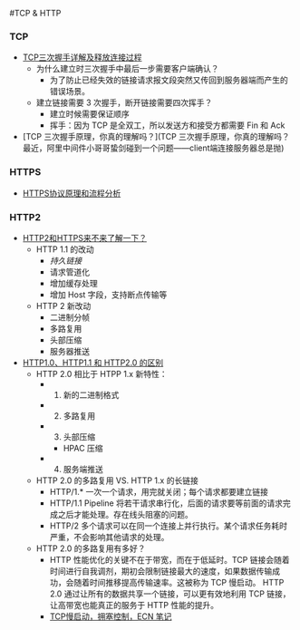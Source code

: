 #TCP & HTTP

### TCP
* [TCP三次握手详解及释放连接过程](https://www.cnblogs.com/kaleidoscope/p/9701117.html)
   * 为什么建立时三次握手中最后一步需要客户端确认？
      * 为了防止已经失效的链接请求报文段突然又传回到服务器端而产生的错误场景。
   * 建立链接需要 3 次握手，断开链接需要四次挥手？ 
      * 建立时候需要保证顺序
      * 挥手：因为 TCP 是全双工，所以发送方和接受方都需要 Fin 和 Ack
* [TCP 三次握手原理，你真的理解吗？](TCP 三次握手原理，你真的理解吗？
最近，阿里中间件小哥哥蛰剑碰到一个问题——client端连接服务器总是抛)
   
### HTTPS   
* [HTTPS协议原理和流程分析](https://cloud.tencent.com/developer/article/1425339)


### HTTP2
* [HTTP2和HTTPS来不来了解一下？](https://www.jianshu.com/p/11c2614ef3f2)
   * HTTP 1.1 的改动
      * *持久链接*
      * 请求管道化
      * 增加缓存处理
      * 增加 Host 字段，支持断点传输等
   * HTTP 2 新改动
      * 二进制分帧
      * 多路复用
      * 头部压缩
      * 服务器推送
* [HTTP1.0、HTTP1.1 和 HTTP2.0 的区别](https://www.cnblogs.com/heluan/p/8620312.html)
   * HTTP 2.0 相比于 HTPP 1.x 新特性：
      * 1. 新的二进制格式
      * 2. 多路复用
      * 3. 头部压缩
         * HPAC 压缩
      * 4. 服务端推送
   * HTTP 2.0 的多路复用 VS. HTTP 1.x 的长链接
      * HTTP/1.* 一次一个请求，用完就关闭；每个请求都要建立链接
      * HTTP/1.1 Pipeline 将若干请求串行化，后面的请求要等前面的请求完成之后才能处理。存在线头阻塞的问题。
      * HTTP/2 多个请求可以在同一个连接上并行执行。某个请求任务耗时严重，不会影响其他请求的处理。
   * HTTP 2.0 的多路复用有多好？
      * HTTP 性能优化的关键不在于带宽，而在于低延时。TCP 链接会随着时间进行自我调剂，期初会限制链接最大的速度，如果数据传输成功，会随着时间推移提高传输速率。这被称为 TCP 慢启动。 HTTP 2.0 通过让所有的数据共享一个链接，可以更有效地利用 TCP 链接，让高带宽也能真正的服务于 HTTP 性能的提升。
      * [TCP慢启动，拥塞控制，ECN 笔记](https://www.cnblogs.com/edisongz/p/6986527.html)
